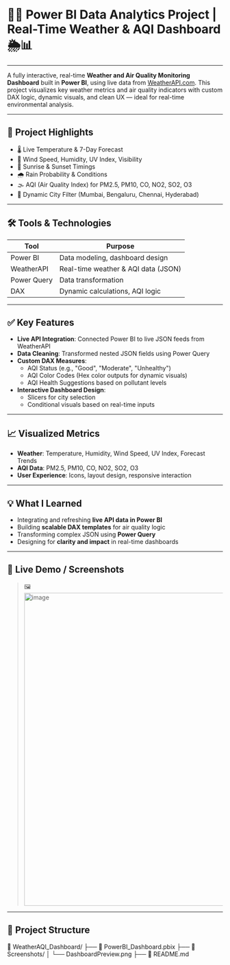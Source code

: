 # 🔹🚀 Power BI Data Analytics Project | Real-Time Weather & AQI Dashboard 🌦️📊

---------------------------------------------------------------------------------------------------------------------

A fully interactive, real-time **Weather and Air Quality Monitoring Dashboard** built in **Power BI**, using live data from [WeatherAPI.com](https://www.weatherapi.com/). This project visualizes key weather metrics and air quality indicators with custom DAX logic, dynamic visuals, and clean UX — ideal for real-time environmental analysis.

---

## 📌 Project Highlights

- 🌡️ Live Temperature & 7-Day Forecast
- 💨 Wind Speed, Humidity, UV Index, Visibility
- 🌇 Sunrise & Sunset Timings
- 🌧️ Rain Probability & Conditions
- 🌫️ AQI (Air Quality Index) for PM2.5, PM10, CO, NO2, SO2, O3
- 📍 Dynamic City Filter (Mumbai, Bengaluru, Chennai, Hyderabad)

---

## 🛠️ Tools & Technologies

| Tool        | Purpose                             |
|-------------|-------------------------------------|
| Power BI    | Data modeling, dashboard design     |
| WeatherAPI  | Real-time weather & AQI data (JSON) |
| Power Query | Data transformation                 |
| DAX         | Dynamic calculations, AQI logic     |

---

## ✅ Key Features

- **Live API Integration**: Connected Power BI to live JSON feeds from WeatherAPI
- **Data Cleaning**: Transformed nested JSON fields using Power Query
- **Custom DAX Measures**:
  - AQI Status (e.g., "Good", "Moderate", "Unhealthy")
  - AQI Color Codes (Hex color outputs for dynamic visuals)
  - AQI Health Suggestions based on pollutant levels
- **Interactive Dashboard Design**:
  - Slicers for city selection
  - Conditional visuals based on real-time inputs

---

## 📈 Visualized Metrics

- **Weather**: Temperature, Humidity, Wind Speed, UV Index, Forecast Trends
- **AQI Data**: PM2.5, PM10, CO, NO2, SO2, O3
- **User Experience**: Icons, layout design, responsive interaction

---

## 💡 What I Learned

- Integrating and refreshing **live API data in Power BI**
- Building **scalable DAX templates** for air quality logic
- Transforming complex JSON using **Power Query**
- Designing for **clarity and impact** in real-time dashboards

---

## 🔗 Live Demo / Screenshots

> 🖼️ <img width="1291" height="730" alt="image" src="https://github.com/user-attachments/assets/1d8fec0c-4788-48b3-82e1-21247ec5f8f9" />

---

## 📂 Project Structure

📁 WeatherAQI_Dashboard/
├── 📁 PowerBI_Dashboard.pbix
├── 📁 Screenshots/
│ └── DashboardPreview.png
├── 📄 README.md

